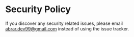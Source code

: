 # Security Policy

If you discover any security related issues, please email abrar.dev99@gmail.com instead of using the issue tracker.

